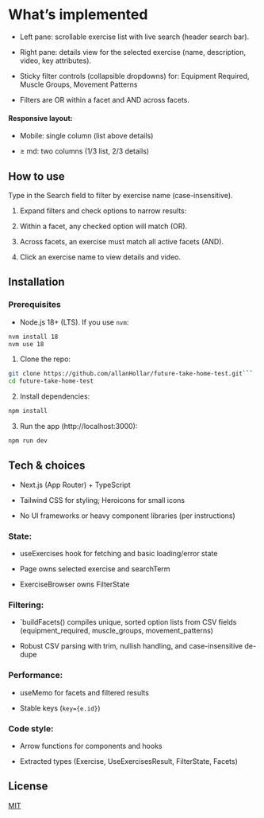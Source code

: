 # What’s implemented

- Left pane: scrollable exercise list with live search (header search bar).

- Right pane: details view for the selected exercise (name, description, video, key attributes).

- Sticky filter controls (collapsible dropdowns) for: Equipment Required, Muscle Groups, Movement Patterns

- Filters are OR within a facet and AND across facets.

#### Responsive layout:

- Mobile: single column (list above details)

- ≥ md: two columns (1/3 list, 2/3 details)

## How to use

Type in the Search field to filter by exercise name (case-insensitive).

1. Expand filters and check options to narrow results:

1. Within a facet, any checked option will match (OR).

1. Across facets, an exercise must match all active facets (AND).

1. Click an exercise name to view details and video.

## Installation

### Prerequisites

- Node.js 18+ (LTS). If you use `nvm`:

```bash
nvm install 18
nvm use 18
```

1. Clone the repo:

````bash
git clone https://github.com/allanHollar/future-take-home-test.git```
cd future-take-home-test
````

2. Install dependencies:

```bash
npm install
```

3. Run the app (http://localhost:3000):

```bash
npm run dev
```

## Tech & choices

- Next.js (App Router) + TypeScript

- Tailwind CSS for styling; Heroicons for small icons

- No UI frameworks or heavy component libraries (per instructions)

### State:

- useExercises hook for fetching and basic loading/error state

- Page owns selected exercise and searchTerm

- ExerciseBrowser owns FilterState

### Filtering:

- `buildFacets() compiles unique, sorted option lists from CSV fields (equipment_required, muscle_groups, movement_patterns)

- Robust CSV parsing with trim, nullish handling, and case-insensitive de-dupe

### Performance:

- useMemo for facets and filtered results

- Stable keys (`key={e.id}`)

### Code style:

- Arrow functions for components and hooks

- Extracted types (Exercise, UseExercisesResult, FilterState, Facets)

## License

[MIT](https://choosealicense.com/licenses/mit/)
